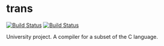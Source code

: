 trans
=====

[![Build Status](https://travis-ci.org/rieske/trans.png?branch=master)](https://travis-ci.org/rieske/trans) [![Build Status](https://drone.io/github.com/rieske/trans/status.png)](https://drone.io/github.com/rieske/trans/latest)

University project. A compiler for a subset of the C language.

